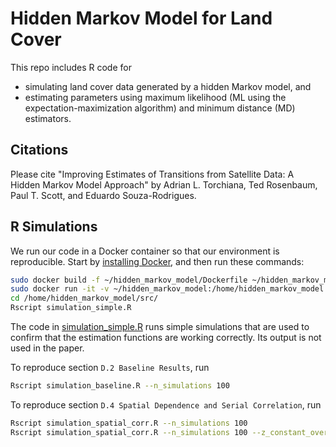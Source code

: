 # Hidden Markov Model for Land Cover

This repo includes R code for
- simulating land cover data generated by a hidden Markov model, and
- estimating parameters using maximum likelihood (ML using the expectation-maximization algorithm) and minimum distance (MD) estimators.

## Citations

Please cite "Improving Estimates of Transitions from Satellite Data: A Hidden Markov Model Approach"
by Adrian L. Torchiana, Ted Rosenbaum, Paul T. Scott, and Eduardo Souza-Rodrigues.

## R Simulations

We run our code in a Docker container so that our environment is reproducible.
Start by [installing Docker](https://docs.docker.com/engine/install/), and then run these commands:
```bash
sudo docker build -f ~/hidden_markov_model/Dockerfile ~/hidden_markov_model --tag=hidden_markov_model
sudo docker run -it -v ~/hidden_markov_model:/home/hidden_markov_model hidden_markov_model bash
cd /home/hidden_markov_model/src/
Rscript simulation_simple.R
```

The code in [simulation_simple.R](src/simulation_simple.R) runs simple simulations that are used to
confirm that the estimation functions are working correctly. Its output is not used in the paper.

To reproduce section `D.2 Baseline Results`, run
```bash
Rscript simulation_baseline.R --n_simulations 100
```

To reproduce section `D.4 Spatial Dependence and Serial Correlation`, run
```bash
Rscript simulation_spatial_corr.R --n_simulations 100
Rscript simulation_spatial_corr.R --n_simulations 100 --z_constant_over_time
```